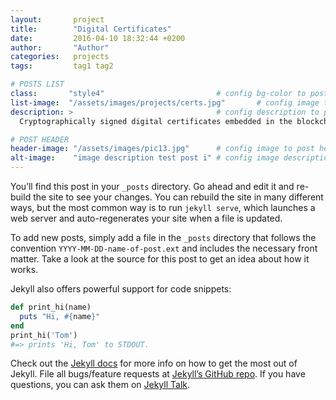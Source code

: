 ```yaml
---
layout:       project
title:        "Digital Certificates"
date:         2016-04-10 18:32:44 +0200
author:       "Author"
categories:   projects
tags:         tag1 tag2

# POSTS LIST
class:       "style4"                         # config bg-color to post list card (1..6)
list-image:  "/assets/images/projects/certs.jpg"       # config image to post list card (1..6)
description: >                                # config description to post list card
  Cryptographically signed digital certificates embedded in the blockchain.

# POST HEADER
header-image: "/assets/images/pic13.jpg"      # config image to post header
alt-image:    "image description test post i" # config image description to alt att.
---
```

You’ll find this post in your `_posts` directory. Go ahead and edit it and re-build the site to see your changes. You can rebuild the site in many different ways, but the most common way is to run `jekyll serve`, which launches a web server and auto-regenerates your site when a file is updated.

To add new posts, simply add a file in the `_posts` directory that follows the convention `YYYY-MM-DD-name-of-post.ext` and includes the necessary front matter. Take a look at the source for this post to get an idea about how it works.

Jekyll also offers powerful support for code snippets:

``` ruby
def print_hi(name)
  puts "Hi, #{name}"
end
print_hi('Tom')
#=> prints 'Hi, Tom' to STDOUT.
```

Check out the [Jekyll docs][jekyll-docs] for more info on how to get the most out of Jekyll. File all bugs/feature requests at [Jekyll’s GitHub repo][jekyll-gh]. If you have questions, you can ask them on [Jekyll Talk][jekyll-talk].

[jekyll-docs]: http://jekyllrb.com/docs/home
[jekyll-gh]:   https://github.com/jekyll/jekyll
[jekyll-talk]: https://talk.jekyllrb.com/
